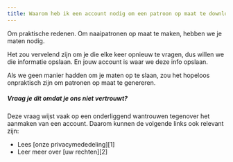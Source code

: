 ```yaml
---
title: Waarom heb ik een account nodig om een patroon op maat te downloaden?
---
```


Om praktische redenen. Om naaipatronen op maat te maken, hebben we je maten nodig.

Het zou vervelend zijn om je die elke keer opnieuw te vragen, dus willen we die informatie opslaan. En jouw account is waar we deze info opslaan.

Als we geen manier hadden om je maten op te slaan, zou het hopeloos onpraktisch zijn om patronen op maat te genereren.

<Note>

##### Vraag je dit omdat je ons niet vertrouwt?

Deze vraag wijst vaak op een onderliggend wantrouwen tegenover het aanmaken van een account. Daarom kunnen de volgende links ook relevant zijn:

-   Lees \[onze privacymededeling]\[1]
-   Leer meer over \[uw rechten]\[2]

</Note>
